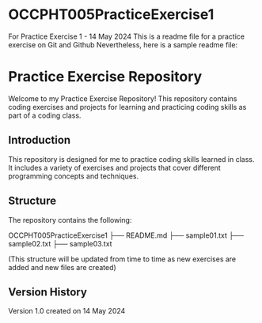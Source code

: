 # OCCPHT005PracticeExercise1
For Practice Exercise 1 - 14 May 2024
This is a readme file for a practice exercise on Git and Github
Nevertheless, here is a sample readme file:



# Practice Exercise Repository

Welcome to my Practice Exercise Repository! This repository contains coding exercises and projects for learning and practicing coding skills as part of a coding class.



## Introduction

This repository is designed for me to practice coding skills learned in class. It includes a variety of exercises and projects that cover different programming concepts and techniques.



## Structure

The repository contains the following:

OCCPHT005PracticeExercise1
├── README.md
├── sample01.txt
├── sample02.txt
├── sample03.txt

(This structure will be updated from time to time as new exercises are added and new files are created)



## Version History

Version 1.0 created on 14 May 2024
